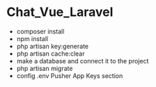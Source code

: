 # Chat_Vue_Laravel

- composer install
- npm install
- php artisan key:generate
- php artisan cache:clear
- make a database and connect it to the project
- php artisan migrate
- config .env Pusher App Keys section
